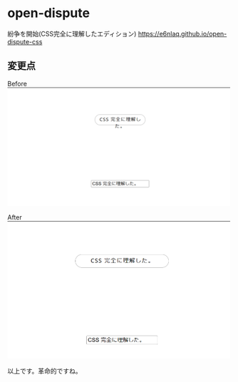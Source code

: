 # open-dispute

紛争を開始(CSS完全に理解したエディション) <https://e6nlaq.github.io/open-dispute-css>

## 変更点

Before
<br>
<img src="./img/bef.png" width=500px></img>

After
<br>
<img src="./img/aft.png" width=500px></img>

以上です。革命的ですね。
